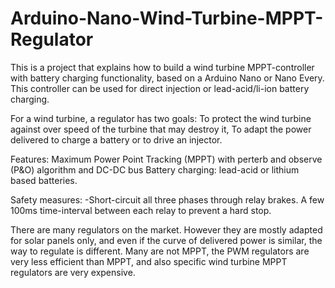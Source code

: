 # Arduino-Nano-Wind-Turbine-MPPT-Regulator
This is a project that explains how to build a wind turbine MPPT-controller with battery charging functionality, based on a Arduino Nano or Nano Every.
This controller can be used for direct injection or lead-acid/li-ion battery charging.

For a wind turbine, a regulator has two goals: 
To protect the wind turbine against over speed of the turbine that may destroy it,
To adapt the power delivered to charge a battery or to drive an injector. 

Features:
Maximum Power Point Tracking (MPPT) with perterb and observe (P&O) algorithm and DC-DC bus
Battery charging: lead-acid or lithium based batteries.

Safety measures:
-Short-circuit all three phases through relay brakes. A few 100ms time-interval between each relay to prevent a hard stop.

There are many regulators on the market. However they are mostly adapted for solar panels only, and even if the curve of delivered power is similar, the way to regulate is different. Many are not MPPT, the PWM regulators are very less efficient than MPPT, and also specific wind turbine MPPT regulators are very expensive. 



